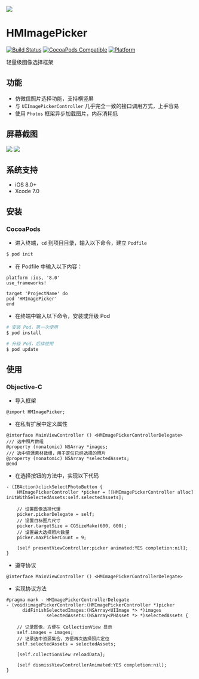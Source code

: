![](http://www.itheima.com/uploads/2015/08/198x57.png)

# HMImagePicker
[![Build Status](https://travis-ci.org/itheima-developer/HMImagePicker.svg?branch=master)](https://travis-ci.org/itheima-developer/HMImagePicker)
[![CocoaPods Compatible](https://img.shields.io/cocoapods/v/HMImagePicker.svg)](https://img.shields.io/cocoapods/v/HMImagePicker.svg)
[![Platform](https://img.shields.io/cocoapods/p/HMImagePicker.svg?style=flat)](http://cocoadocs.org/docsets/HMImagePicker)

轻量级图像选择框架

## 功能

* 仿微信照片选择功能，支持横竖屏
* 与 `UIImagePickerController` 几乎完全一致的接口调用方式，上手容易
* 使用 `Photos` 框架异步加载图片，内存消耗低

## 屏幕截图

![](https://github.com/itheima-developer/HMImagePicker/blob/master/screenshots/screenshots01.gif?raw=true">)
![](https://github.com/itheima-developer/HMImagePicker/blob/master/screenshots/screenshots02.gif?raw=true">)

## 系统支持

* iOS 8.0+
* Xcode 7.0

## 安装 

### CocoaPods

* 进入终端，`cd` 到项目目录，输入以下命令，建立 `Podfile`

```bash
$ pod init
```

* 在 Podfile 中输入以下内容：

```
platform :ios, '8.0'
use_frameworks!

target 'ProjectName' do
pod 'HMImagePicker'
end
```

* 在终端中输入以下命令，安装或升级 Pod

```bash
# 安装 Pod，第一次使用
$ pod install

# 升级 Pod，后续使用
$ pod update
```

## 使用

### Objective-C

* 导入框架

```objc
@import HMImagePicker;
```

* 在私有扩展中定义属性

```objc
@interface MainViewController () <HMImagePickerControllerDelegate>
/// 选中照片数组
@property (nonatomic) NSArray *images;
/// 选中资源素材数组，用于定位已经选择的照片
@property (nonatomic) NSArray *selectedAssets;
@end
```

* 在选择按钮的方法中，实现以下代码

```objc
- (IBAction)clickSelectPhotoButton {
    HMImagePickerController *picker = [[HMImagePickerController alloc] initWithSelectedAssets:self.selectedAssets];

    // 设置图像选择代理
    picker.pickerDelegate = self;
    // 设置目标图片尺寸
    picker.targetSize = CGSizeMake(600, 600);
    // 设置最大选择照片数量
    picker.maxPickerCount = 9;

    [self presentViewController:picker animated:YES completion:nil];
}
```

* 遵守协议

```objc
@interface MainViewController () <HMImagePickerControllerDelegate>
```

* 实现协议方法

```objc
#pragma mark - HMImagePickerControllerDelegate
- (void)imagePickerController:(HMImagePickerController *)picker
      didFinishSelectedImages:(NSArray<UIImage *> *)images
               selectedAssets:(NSArray<PHAsset *> *)selectedAssets {

    // 记录图像，方便在 CollectionView 显示
    self.images = images;
    // 记录选中资源集合，方便再次选择照片定位
    self.selectedAssets = selectedAssets;

    [self.collectionView reloadData];

    [self dismissViewControllerAnimated:YES completion:nil];
}
```

